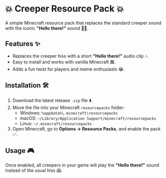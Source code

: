 # 💥 Creeper Resource Pack 💥

A simple Minecraft resource pack that replaces the standard creeper sound with the iconic **"Hello there!"** sound 🎵🐍.

## Features ✨
- Replaces the creeper hiss with a short **"Hello there!"** audio clip 🎶.
- Easy to install and works with vanilla Minecraft 🟩.
- Adds a fun twist for players and meme enthusiasts 😂.

## Installation 🛠️
1. Download the latest release `.zip` file ⬇️.
2. Move the file into your Minecraft `resourcepacks` folder:
   - Windows: `%appdata%\.minecraft\resourcepacks`
   - macOS: `~/Library/Application Support/minecraft/resourcepacks`
   - Linux: `~/.minecraft/resourcepacks`
3. Open Minecraft, go to **Options → Resource Packs**, and enable the pack ✅.

## Usage 🎮
Once enabled, all creepers in your game will play the **"Hello there!"** sound instead of the usual hiss 😱.

